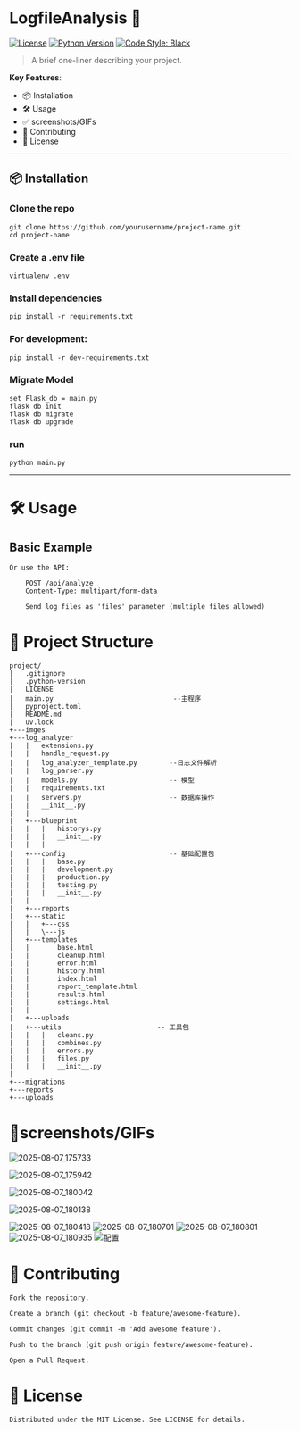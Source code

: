 # LogfileAnalysis 🚀

[![License](https://img.shields.io/badge/license-MIT-blue.svg)](LICENSE)
[![Python Version](https://img.shields.io/badge/python-3.8%2B-blue)](https://python.org)
[![Code Style: Black](https://img.shields.io/badge/code%20style-black-000000.svg)](https://github.com/psf/black)

> A brief one-liner describing your project.

**Key Features**:
- 📦 Installation
- 🛠 Usage
- ✅ screenshots/GIFs
- 🤝 Contributing
- 📄 License

---

## 📦 Installation
        
### Clone the repo
    git clone https://github.com/yourusername/project-name.git
    cd project-name
### Create a .env file
    virtualenv .env
### Install dependencies
    pip install -r requirements.txt

### For development:
    pip install -r dev-requirements.txt
    
### Migrate Model
    set Flask_db = main.py
    flask db init
    flask db migrate 
    flask db upgrade 
### run 
    python main.py    

---
    
# 🛠 Usage

## Basic Example
    Or use the API:

        POST /api/analyze
        Content-Type: multipart/form-data

        Send log files as 'files' parameter (multiple files allowed)
    

# 📂 Project Structure

    project/
    |   .gitignore
    |   .python-version
    |   LICENSE
    |   main.py                              --主程序
    |   pyproject.toml
    |   README.md
    |   uv.lock            
    +---imges
    +---log_analyzer
    |   |   extensions.py
    |   |   handle_request.py
    |   |   log_analyzer_template.py        --日志文件解析
    |   |   log_parser.py
    |   |   models.py                       -- 模型
    |   |   requirements.txt
    |   |   servers.py                      -- 数据库操作
    |   |   __init__.py
    |   |   
    |   +---blueprint
    |   |   |   historys.py
    |   |   |   __init__.py
    |   |   |   
    |   +---config                          -- 基础配置包
    |   |   |   base.py
    |   |   |   development.py
    |   |   |   production.py
    |   |   |   testing.py
    |   |   |   __init__.py
    |   |           
    |   +---reports
    |   +---static
    |   |   +---css     
    |   |   \---js       
    |   +---templates
    |   |       base.html
    |   |       cleanup.html
    |   |       error.html
    |   |       history.html
    |   |       index.html
    |   |       report_template.html
    |   |       results.html
    |   |       settings.html
    |   |       
    |   +---uploads
    |   +---utils                        -- 工具包
    |   |   |   cleans.py
    |   |   |   combines.py
    |   |   |   errors.py
    |   |   |   files.py
    |   |   |   __init__.py
    |           
    +---migrations
    +---reports     
    +---uploads

# 🎨screenshots/GIFs
![2025-08-07_175733](vx_images/189085917250848.png)
        
 ![2025-08-07_175942](vx_images/13870018269274.png)

![2025-08-07_180042](vx_images/215760118257141.png)

![2025-08-07_180138](vx_images/560840118277307.png)

![2025-08-07_180418](vx_images/540110418269976.png)
![2025-08-07_180701](vx_images/432820718266531.png)
![2025-08-07_180801](vx_images/252120818262285.png)
![2025-08-07_180935](vx_images/587091018280165.png)
![配置](vx_images/463161118277769.png)
# 🤝 Contributing

    Fork the repository.

    Create a branch (git checkout -b feature/awesome-feature).

    Commit changes (git commit -m 'Add awesome feature').

    Push to the branch (git push origin feature/awesome-feature).

    Open a Pull Request.

# 📄 License

    Distributed under the MIT License. See LICENSE for details.    